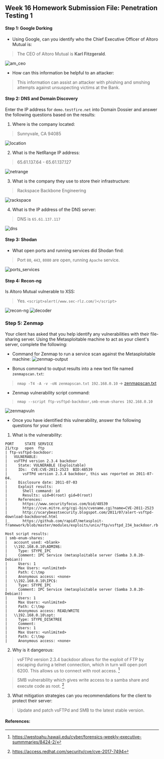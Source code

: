 ## Week 16 Homework Submission File: Penetration Testing 1

#### Step 1: Google Dorking


- Using Google, can you identify who the Chief Executive Officer of Altoro Mutual is:

> The CEO of Altoro Mutual is **Karl Fitzgerald**.

![am_ceo](/16-Penetration-Testing/screenshots/am_ceo.png)

- How can this information be helpful to an attacker:

>This information can assist an attacker with phishing and smshing attempts against unsuspecting victims at the Bank.

#### Step 2: DNS and Domain Discovery

Enter the IP address for `demo.testfire.net` into Domain Dossier and answer the following questions based on the results:

  1. Where is the company located: 
  > Sunnyvale, CA 94085

![location](/16-Penetration-Testing/screenshots/location.png)

  2. What is the NetRange IP address:
> 65.61.137.64 - 65.61.137.127

![netrange](/16-Penetration-Testing/screenshots/netrange.png)

  3. What is the company they use to store their infrastructure:
> Rackspace Backbone Engineering

![rackspace](/16-Penetration-Testing/screenshots/rackspace.png)

  4. What is the IP address of the DNS server:
> DNS is ```65.61.137.117```

![dns](/16-Penetration-Testing/screenshots/dns.png)

#### Step 3: Shodan

- What open ports and running services did Shodan find:
> Port ```80```, ```443```, ```8080``` are open, running ```Apache``` service.

![ports_services](/16-Penetration-Testing/screenshots/ports_services.png)

#### Step 4: Recon-ng

Is Altoro Mutual vulnerable to XSS: 

> Yes. ```<script>alert(/www.sec-rlz.com/)</script>```

![recon-ng](/16-Penetration-Testing/screenshots/recon-ng.png)
![decoder](/16-Penetration-Testing/screenshots/decoder.png)


### Step 5: Zenmap

Your client has asked that you help identify any vulnerabilities with their file-sharing server. Using the Metasploitable machine to act as your client's server, complete the following:

- Command for Zenmap to run a service scan against the Metasploitable machine: 
![zenmap-output](/16-Penetration-Testing/screenshots/zenmap_output.png)
 
- Bonus command to output results into a new text file named `zenmapscan.txt`:
>```nmap -T4 -A -v -oN zenmapscan.txt 192.168.0.10``` -> [zenmapscan.txt](/16-Penetration-Testing/files/zenmapscan.txt)

- Zenmap vulnerability script command: 
> ```nmap --script ftp-vsftpd-backdoor,smb-enum-shares 192.168.0.10```

![zenmapvuln](/16-Penetration-Testing/screenshots/zenmap_vuln.png)

- Once you have identified this vulnerability, answer the following questions for your client:
1. What is the vulnerability:
```
PORT     STATE SERVICE
21/tcp   open  ftp
| ftp-vsftpd-backdoor: 
|   VULNERABLE:
|   vsFTPd version 2.3.4 backdoor
|     State: VULNERABLE (Exploitable)
|     IDs:  CVE:CVE-2011-2523  BID:48539
|       vsFTPd version 2.3.4 backdoor, this was reported on 2011-07-04.
|     Disclosure date: 2011-07-03
|     Exploit results:
|       Shell command: id
|       Results: uid=0(root) gid=0(root)
|     References:
|       https://www.securityfocus.com/bid/48539
|       https://cve.mitre.org/cgi-bin/cvename.cgi?name=CVE-2011-2523
|       http://scarybeastsecurity.blogspot.com/2011/07/alert-vsftpd-download-backdoored.html
|_      https://github.com/rapid7/metasploit-framework/blob/master/modules/exploits/unix/ftp/vsftpd_234_backdoor.rb
```
```
Host script results:
| smb-enum-shares: 
|   account_used: <blank>
|   \\192.168.0.10\ADMIN$: 
|     Type: STYPE_IPC
|     Comment: IPC Service (metasploitable server (Samba 3.0.20-Debian))
|     Users: 1
|     Max Users: <unlimited>
|     Path: C:\tmp
|     Anonymous access: <none>
|   \\192.168.0.10\IPC$: 
|     Type: STYPE_IPC
|     Comment: IPC Service (metasploitable server (Samba 3.0.20-Debian))
|     Users: 1
|     Max Users: <unlimited>
|     Path: C:\tmp
|     Anonymous access: READ/WRITE
|   \\192.168.0.10\opt: 
|     Type: STYPE_DISKTREE
|     Comment: 
|     Users: 1
|     Max Users: <unlimited>
|     Path: C:\tmp
|     Anonymous access: <none>
```
2. Why is it dangerous:
> vsFTPd version 2.3.4 backdoor allows for the exploit of FTP by escaping during a telnet connection, which in turn will open port 6200. This allows us to connect with root access. [^1]

> SMB vulnerability which gives write access to a samba share and execute code as root. [^2]

3. What mitigation strategies can you recommendations for the client to protect their server:

> Update and patch vsFTPd and SMB to the latest stable version.

#### References:
[^1]: https://westoahu.hawaii.edu/cyber/forensics-weekly-executive-summmaries/8424-2/
[^2]: https://access.redhat.com/security/cve/cve-2017-7494
